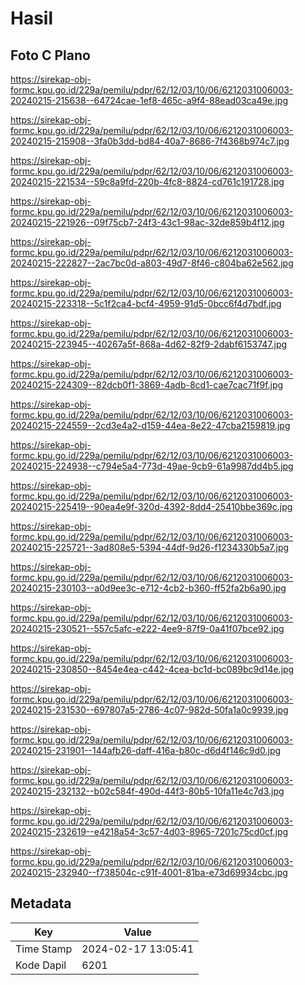 # Hasil

## Foto C Plano

https://sirekap-obj-formc.kpu.go.id/229a/pemilu/pdpr/62/12/03/10/06/6212031006003-20240215-215638--64724cae-1ef8-465c-a9f4-88ead03ca49e.jpg

https://sirekap-obj-formc.kpu.go.id/229a/pemilu/pdpr/62/12/03/10/06/6212031006003-20240215-215908--3fa0b3dd-bd84-40a7-8686-7f4368b974c7.jpg

https://sirekap-obj-formc.kpu.go.id/229a/pemilu/pdpr/62/12/03/10/06/6212031006003-20240215-221534--59c8a9fd-220b-4fc8-8824-cd761c191728.jpg

https://sirekap-obj-formc.kpu.go.id/229a/pemilu/pdpr/62/12/03/10/06/6212031006003-20240215-221926--09f75cb7-24f3-43c1-98ac-32de859b4f12.jpg

https://sirekap-obj-formc.kpu.go.id/229a/pemilu/pdpr/62/12/03/10/06/6212031006003-20240215-222827--2ac7bc0d-a803-49d7-8f46-c804ba62e562.jpg

https://sirekap-obj-formc.kpu.go.id/229a/pemilu/pdpr/62/12/03/10/06/6212031006003-20240215-223318--5c1f2ca4-bcf4-4959-91d5-0bcc6f4d7bdf.jpg

https://sirekap-obj-formc.kpu.go.id/229a/pemilu/pdpr/62/12/03/10/06/6212031006003-20240215-223945--40267a5f-868a-4d62-82f9-2dabf6153747.jpg

https://sirekap-obj-formc.kpu.go.id/229a/pemilu/pdpr/62/12/03/10/06/6212031006003-20240215-224309--82dcb0f1-3869-4adb-8cd1-cae7cac71f9f.jpg

https://sirekap-obj-formc.kpu.go.id/229a/pemilu/pdpr/62/12/03/10/06/6212031006003-20240215-224559--2cd3e4a2-d159-44ea-8e22-47cba2159819.jpg

https://sirekap-obj-formc.kpu.go.id/229a/pemilu/pdpr/62/12/03/10/06/6212031006003-20240215-224938--c794e5a4-773d-49ae-9cb9-61a9987dd4b5.jpg

https://sirekap-obj-formc.kpu.go.id/229a/pemilu/pdpr/62/12/03/10/06/6212031006003-20240215-225419--90ea4e9f-320d-4392-8dd4-25410bbe369c.jpg

https://sirekap-obj-formc.kpu.go.id/229a/pemilu/pdpr/62/12/03/10/06/6212031006003-20240215-225721--3ad808e5-5394-44df-9d26-f1234330b5a7.jpg

https://sirekap-obj-formc.kpu.go.id/229a/pemilu/pdpr/62/12/03/10/06/6212031006003-20240215-230103--a0d9ee3c-e712-4cb2-b360-ff52fa2b6a90.jpg

https://sirekap-obj-formc.kpu.go.id/229a/pemilu/pdpr/62/12/03/10/06/6212031006003-20240215-230521--557c5afc-e222-4ee9-87f9-0a41f07bce92.jpg

https://sirekap-obj-formc.kpu.go.id/229a/pemilu/pdpr/62/12/03/10/06/6212031006003-20240215-230850--8454e4ea-c442-4cea-bc1d-bc089bc9d14e.jpg

https://sirekap-obj-formc.kpu.go.id/229a/pemilu/pdpr/62/12/03/10/06/6212031006003-20240215-231530--697807a5-2786-4c07-982d-50fa1a0c9939.jpg

https://sirekap-obj-formc.kpu.go.id/229a/pemilu/pdpr/62/12/03/10/06/6212031006003-20240215-231901--144afb26-daff-416a-b80c-d6d4f146c9d0.jpg

https://sirekap-obj-formc.kpu.go.id/229a/pemilu/pdpr/62/12/03/10/06/6212031006003-20240215-232132--b02c584f-490d-44f3-80b5-10fa11e4c7d3.jpg

https://sirekap-obj-formc.kpu.go.id/229a/pemilu/pdpr/62/12/03/10/06/6212031006003-20240215-232619--e4218a54-3c57-4d03-8965-7201c75cd0cf.jpg

https://sirekap-obj-formc.kpu.go.id/229a/pemilu/pdpr/62/12/03/10/06/6212031006003-20240215-232940--f738504c-c91f-4001-81ba-e73d69934cbc.jpg


## Metadata

| Key        | Value               |
| ---------- | ------------------- |
| Time Stamp | 2024-02-17 13:05:41 |
| Kode Dapil | 6201                |



